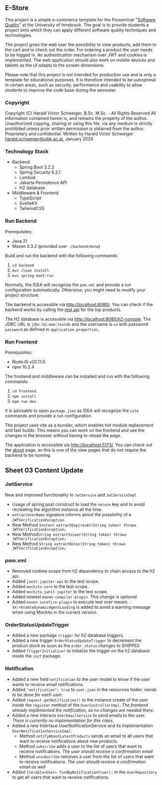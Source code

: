 
## E-Store

This project is a simple e-commerce template for the Proseminar 
"[Software Quality](https://lfuonline.uibk.ac.at/public/lfuonline_lv.details?sem_id_in=24S&lvnr_id_in=703086)"
at the University of Innsbruck. The goal is to provide students a project onto which they can apply different
software quality techniques and technologies. 

The project gives the web user the possibility to view products, add them to the cart and to check out the order.
For ordering a product the user needs to be logged in. An authentication mechanism over JWT and cookies is implemented.
The web application should also work on mobile devices and tablets as the UI adapts to the screen dimensions.

Please note that this project is not intended for production use and is only a template for educational purposes.
It is therefore intended to be suboptimal in certain areas, such as security, performance and usability to allow 
students to improve the code base during the semester.

### Copyright
Copyright (C) Harald Victor Schweiger, B.Sc. M.Sc. - All Rights Reserved All information contained herein is,
and remains the property of the author. Unauthorized copying, sharing or using this file,
via any medium is strictly prohibited unless prior written permission is obtained from the author.
Proprietary and confidential. Written by Harald Victor Schweiger <harald.schweiger@uibk.ac.at>, January 2024

### Technology Stack
- Backend
    - Spring Boot 3.2.2
    - Spring Security 6.2.1
    - Lombok
    - Jakarta Persistence API
    - H2 database
- Middleware & Frontend
  - TypeScript
  - SvelteKit
  - TailwindCSS

### Run Backend
Prerequisites: 
- Java 21
- Maven 3.3.2 (provided over `./backend/mvnw`)

Build and run the backend with the following commands:
1. `cd backend`
2. `mvn clean install`
3. `mvn spring-boot:run`

Normally, the IDEA will recognize the `pom.xml` and provide a run configuration automatically.
Otherwise, you might need to modify your project structure.

The backend is accessible via [http://localhost:8080/](http://localhost:8080/).
You can check if the backend works by calling the [rest api](http://localhost:8080/api/products) for the top products.

The H2 database is accessible via [http://localhost:8080/h2-console](http://localhost:8080/h2-console).
The JDBC URL is `jdbc:h2:mem:testdb` and the username is `sa` with password `password` as defined in `application.properties`.


### Run Frontend
Prerequisites:
- NodeJS v20.11.0
- npm 10.2.4

The frontend and middleware can be installed and run with the following commands:
1. `cd frontend`
2. `npm install`
3. `npm run dev`

It is advisable to open `package.json` as IDEA will recognize the `vite` commands and provide a run configuration.

The project uses vite as a bundler, which enables hot module replacement and fast builds.
This means you can work on the frontend and see the changes in the browser without having to reload the page.

The application is accessible via [http://localhost:5173/](http://localhost:5173/).
You can check out the [about](http://localhost:5173/about) page, as this is one of the view pages that do not require 
the backend to be running.


## Sheet 03 Content Update

### JwtService
New and improved functionality to `JwtService` and `JwtServiceImpl`
- Usage of spring post construct to load the `secure` key and to avoid recreating the algorithm instance all the time.
- `extractUserName` signature informs about the possibility of a `JWTVerificationException`
- New Method `Instant extractExpiresAt(String token) throws JWTVerificationException;`
- New Method`String extractIssuer(String token) throws JWTVerificationException;`
- New Method `String extractRoles(String token) throws JWTVerificationException;`

### pom.xml
- Removed runtime scope from h2 dependency to chain access to the h2 api.
- Added `junit-jupiter-api` to the test scope.
- Added `mockito-core` to the test scope.
- Added `mockito-junit-jupiter` to the test scope.
- Added newest `maven-compiler-plugin`. *This change is optional.*
- Added `maven-surefire-plugin` to execute test over maven.
  `-XX:+EnableDynamicAgentLoading` is added to avoid a warning message when using Mockito in the current version.

### OrderStatusUpdateTrigger
- Added a new package `trigger` for h2 database triggers.
- Added a new trigger `OrderStatusUpdateTrigger` to decrement the product stock as soon as the `order_status`
  changes to SHIPPED
- Added `TriggerInitializer` to initialize the trigger on the h2 database inside the `init` package.

### Notification
- Added a new field `notification` to the user model to know if the user wants to receive email notifications.
- Added `"notification": true` to `user.json` in the resources folder; *needs to be done for each user*.
- Added `request.getNotification()` to the instance create of the user inside the `register` method of the 
  `UserControllerImpl`. *The frontend already implemented the notification, so no changes are needed there.*
- Added a new Interace `UserEmailService` to send emails to the user.
  *There is currently no implementation for this class.*
- Added a new Interface UserNotificationService and its implementation `UserNotificationServiceImpl`:
  - Method `notifyAboutLatestProducts` sends an email to all users that want to receive notifications about new products.
  - Method `subscribe` adds a user to the list of users that want to receive notifications.
    *The user should receive a confirmation email*
  - Method `unsubscribe` removes a user from the list of users that want to receive notifications.
    *The user should receive a confirmation email as well*
- Added `Iterable<User> findByNotificationTrue();` in the `UserRepository` to get all users that want to receive 
  notifications.
